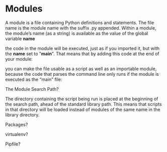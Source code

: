 # Modules

A module is a file containing Python definitions and statements. The file name is the module name with the suffix .py appended. Within a module, the module’s name (as a string) is available as the value of the global variable __name__

the code in the module will be executed, just as if you imported it, but with the __name__ set to "__main__". That means that by adding this code at the end of your module:

you can make the file usable as a script as well as an importable module, because the code that parses the command line only runs if the module is executed as the “main” file:

The Module Search Path?

The directory containing the script being run is placed at the beginning of the search path, ahead of the standard library path. This means that scripts in that directory will be loaded instead of modules of the same name in the library directory.

Packages?

virtualenv?

Pipfile?

